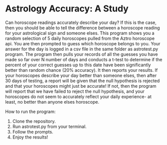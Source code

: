 <h1>Astrology Accuracy: A Study</h1>
<p></p>
<p>Can horoscope readings accurately describe your day? If this is the case, then you should be able to tell the difference between a horoscope reading for your astrological sign and someone elses. This program shows you a random selection of 5 daily horoscopes pulled from the Aztro horoscope api. You are then prompted to guess which horoscope belongs to you. Your answer for the day is logged in a csv file in the same folder as astrotest.py program. The program then pulls your records of all the guesses you have made so far over N number of days and conducts a t-test to determine if the percent of your correct guesses up to this date have been significantly better than random chance (20% accuracy). It then reports your results. If your horoscopes describe your day better than someone elses, then after 30 days of testing, a report will be given that the null hypothesis is rejected and that your horoscopes might just be accurate! If not, then the program will report that we have failed to reject the null hypothesis, and your horoscopes do not seem to accurately reflect your daily experience- at least, no better than anyone elses horoscope.</p>
<p></p>
How to run the program:
<ol>
<li>Clone the repository.</li>
<li>Run astrotest.py from your terminal.</li>
<li>Follow the prompts.</li>
<li>Enjoy the results! </li>
</ol>


